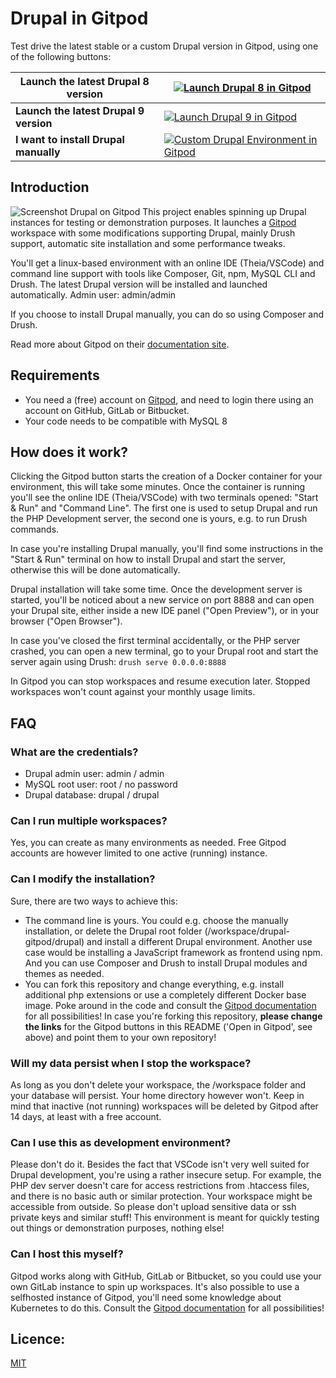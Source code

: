 # Drupal in Gitpod

Test drive the latest stable or a custom Drupal version in Gitpod, using one of the following buttons:
  
|**Launch the latest Drupal 8 version**|[![Launch Drupal 8 in Gitpod](https://gitpod.io/button/open-in-gitpod.svg)](https://gitpod.io/#DRUPAL_MAJOR=8/https://github.com/drupestre/drupal-gitpod)|
|-|-|
|**Launch the latest Drupal 9 version**|[![Launch Drupal 9 in Gitpod](https://gitpod.io/button/open-in-gitpod.svg)](https://gitpod.io/#DRUPAL_MAJOR=9/https://github.com/drupestre/drupal-gitpod)|
|**I want to install Drupal manually**|[![Custom Drupal Environment in Gitpod](https://gitpod.io/button/open-in-gitpod.svg)](https://gitpod.io/#DRUPAL_MAJOR=none/https://github.com/drupestre/drupal-gitpod)|

## Introduction

![Screenshot Drupal on Gitpod](https://repository-images.githubusercontent.com/299027069/cf3d5480-00d1-11eb-83e4-e52eefc2f38f)
This project enables spinning up Drupal instances for testing or demonstration purposes. It launches a [Gitpod](https://gitpod.io) workspace with
some modifications supporting Drupal, mainly Drush support, automatic site installation and some performance tweaks.

You'll get a linux-based environment with an online IDE (Theia/VSCode) and command line support with tools like Composer, Git, npm, MySQL CLI and Drush. The latest Drupal version will be installed and launched automatically. Admin user: admin/admin

If you choose to install Drupal manually, you can do so using Composer and Drush.

Read more about Gitpod on their [documentation site](https://www.gitpod.io/docs/).

## Requirements

* You need a (free) account on [Gitpod](https://gitpod.io), and need to login there using an account on GitHub, GitLab or Bitbucket.
* Your code needs to be compatible with MySQL 8

## How does it work?

Clicking the Gitpod button starts the creation of a Docker container for your environment, this will take some minutes. Once the container is
running you'll see the online IDE (Theia/VSCode) with two terminals opened: "Start & Run" and "Command Line". The first one is used to setup Drupal
and run the PHP Development server, the second one is yours, e.g. to run Drush commands.

In case you're installing Drupal manually, you'll find some instructions in the "Start & Run" terminal on how to install Drupal and start the server, otherwise this will be done automatically.

Drupal installation will take some time. Once the development server is started, you'll be noticed about a new service on port 8888 and
can open your Drupal site, either inside a new IDE panel ("Open Preview"), or in your browser ("Open Browser").

In case you've closed the first terminal accidentally, or the PHP server crashed, you can open a new terminal, go to your Drupal root and start the server again using Drush: `drush serve 0.0.0.0:8888`

In Gitpod you can stop workspaces and resume execution later. Stopped workspaces won't count against your monthly usage limits.

## FAQ

### What are the credentials?
* Drupal admin user: admin / admin
* MySQL root user: root / no password
* Drupal database: drupal / drupal

### Can I run multiple workspaces?
Yes, you can create as many environments as needed. Free Gitpod accounts are however limited to one active (running) instance.

### Can I modify the installation?
Sure, there are two ways to achieve this:
* The command line is yours. You could e.g. choose the manually installation, or delete the Drupal root folder (/workspace/drupal-gitpod/drupal) and install a different Drupal environment. Another use case would be installing a JavaScript framework as frontend using npm. And you can use Composer and Drush to install Drupal modules and themes as needed.
* You can fork this repository and change everything, e.g. install additional php extensions or use a completely different Docker base image. Poke around in the code and consult the [Gitpod documentation](https://www.gitpod.io/docs/) for all possibilities!
In case you're forking this repository, **please change the links** for the Gitpod buttons in this README ('Open in Gitpod', see above) and point them to your own repository!

### Will my data persist when I stop the workspace?
As long as you don't delete your workspace, the /workspace folder and your database will persist. Your home directory however won't. Keep in mind that inactive (not running) workspaces will be deleted by Gitpod after 14 days, at least with a free account.

### Can I use this as development environment?
Please don't do it. Besides the fact that VSCode isn't very well suited for Drupal development, you're using a rather insecure setup. For example, the PHP dev server doesn't care for access restrictions from .htaccess files, and there is no basic auth or similar protection. Your workspace might be accessible from outside. So please don't upload sensitive data or ssh private keys and similar stuff! This environment is meant for quickly testing out things or demonstration purposes, nothing else!

### Can I host this myself?
Gitpod works along with GitHub, GitLab or Bitbucket, so you could use your own GitLab instance to spin up workspaces. It's also possible to use a selfhosted instance of Gitpod, you'll need some knowledge about Kubernetes to do this. Consult the [Gitpod documentation](https://www.gitpod.io/docs/) for all possibilities!

## Licence:
[MIT](https://choosealicense.com/licenses/mit/)
